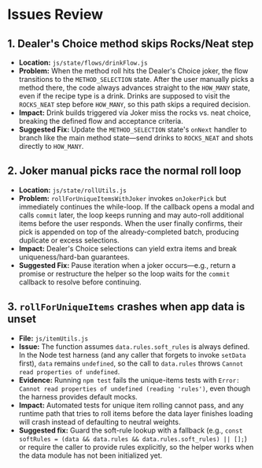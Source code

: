 # Issues Review

## 1. Dealer's Choice method skips Rocks/Neat step
- **Location:** `js/state/flows/drinkFlow.js`
- **Problem:** When the method roll hits the Dealer's Choice joker, the flow transitions to the `METHOD_SELECTION` state. After the user manually picks a method there, the code always advances straight to the `HOW_MANY` state, even if the recipe type is a drink. Drinks are supposed to visit the `ROCKS_NEAT` step before `HOW_MANY`, so this path skips a required decision.
- **Impact:** Drink builds triggered via Joker miss the rocks vs. neat choice, breaking the defined flow and acceptance criteria.
- **Suggested Fix:** Update the `METHOD_SELECTION` state's `onNext` handler to branch like the main method state—send drinks to `ROCKS_NEAT` and shots directly to `HOW_MANY`.

## 2. Joker manual picks race the normal roll loop
- **Location:** `js/state/rollUtils.js`
- **Problem:** `rollForUniqueItemsWithJoker` invokes `onJokerPick` but immediately continues the while-loop. If the callback opens a modal and calls `commit` later, the loop keeps running and may auto-roll additional items before the user responds. When the user finally confirms, their pick is appended on top of the already-completed batch, producing duplicate or excess selections.
- **Impact:** Dealer's Choice selections can yield extra items and break uniqueness/hard-ban guarantees.
- **Suggested Fix:** Pause iteration when a joker occurs—e.g., return a promise or restructure the helper so the loop waits for the `commit` callback to resolve before continuing.

## 3. `rollForUniqueItems` crashes when app data is unset
- **File:** `js/itemUtils.js`
- **Issue:** The function assumes `data.rules.soft_rules` is always defined. In the Node test harness (and any caller that forgets to invoke `setData` first), `data` remains `undefined`, so the call to `data.rules` throws `Cannot read properties of undefined`.
- **Evidence:** Running `npm test` fails the unique-items tests with `Error: Cannot read properties of undefined (reading 'rules')`, even though the harness provides default mocks.
- **Impact:** Automated tests for unique item rolling cannot pass, and any runtime path that tries to roll items before the data layer finishes loading will crash instead of defaulting to neutral weights.
- **Suggested fix:** Guard the soft-rule lookup with a fallback (e.g., `const softRules = (data && data.rules && data.rules.soft_rules) || [];`) or require the caller to provide rules explicitly, so the helper works when the data module has not been initialized yet.